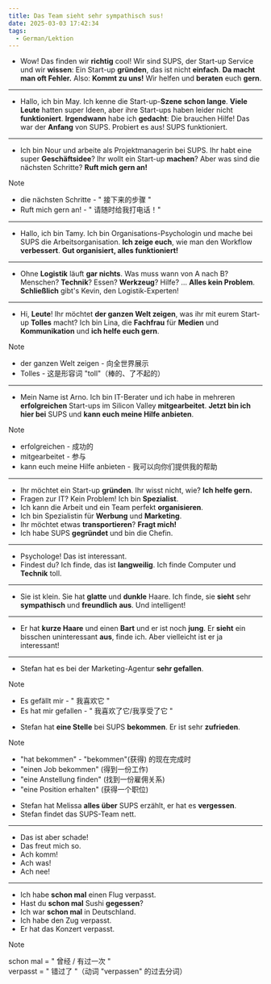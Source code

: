```yaml
---
title: Das Team sieht sehr sympathisch sus!
date: 2025-03-03 17:42:34
tags:
  - German/Lektion
---
```

- Wow! Das finden wir **richtig** cool! Wir sind SUPS, der Start-up Service und wir **wissen**: Ein Start-up **gründen**, das ist nicht **einfach**. **Da macht man oft Fehler.** Also: **Kommt zu uns!** Wir helfen und **beraten** euch **gern**.
---
- Hallo, ich bin May. Ich kenne die Start-up-**Szene** **schon lange**. **Viele Leute** hatten super Ideen, aber ihre Start-ups haben leider nicht **funktioniert**. **Irgendwann** habe ich **gedacht**: Die brauchen Hilfe! Das war der **Anfang** von SUPS. Probiert es aus! SUPS funktioniert.
---
- Ich bin Nour und arbeite als Projektmanagerin bei SUPS. Ihr habt eine super **Geschäftsidee**? Ihr wollt ein Start-up **machen**? Aber was sind die nächsten Schritte? **Ruft mich gern an!**

> [!NOTE]
>
> - die nächsten Schritte - " 接下来的步骤 "
> - Ruft mich gern an! - " 请随时给我打电话！"

---
- Hallo, ich bin Tamy. Ich bin Organisations-Psychologin und mache bei SUPS die Arbeitsorganisation. **Ich zeige euch**, wie man den Workflow **verbessert**. **Gut organisiert, alles funktioniert!**
---
- Ohne **Logistik** läuft **gar nichts**. Was muss wann von A nach B? Menschen? **Technik**? Essen? **Werkzeug**? Hilfe? … **Alles kein Problem**. **Schließlich** gibt's Kevin, den Logistik-Experten!
---
- Hi, **Leute**! Ihr möchtet **der ganzen Welt zeigen**, was ihr mit eurem Start-up **Tolles** macht? Ich bin Lina, die **Fachfrau** für **Medien** und **Kommunikation** und **ich helfe euch gern**.

> [!NOTE]
>
> - der ganzen Welt zeigen - 向全世界展示
> - Tolles - 这是形容词 "toll"（棒的、了不起的）

---
- Mein Name ist Arno. Ich bin IT-Berater und ich habe in mehreren **erfolgreichen** Start-ups im Silicon Valley **mitgearbeitet**. **Jetzt bin ich hier bei** SUPS und **kann euch meine Hilfe anbieten**.

> [!NOTE]
>
> - erfolgreichen - 成功的
> - mitgearbeitet - 参与
> - kann euch meine Hilfe anbieten - 我可以向你们提供我的帮助

---

- Ihr möchtet ein Start-up **gründen**. Ihr wisst nicht, wie? **Ich helfe gern.**
- Fragen zur IT? Kein Problem! Ich bin **Spezialist**.
- Ich kann die Arbeit und ein Team perfekt **organisieren**.
- Ich bin Spezialistin für **Werbung** und **Marketing**.
- Ihr möchtet etwas **transportieren**? **Fragt mich!**
- Ich habe SUPS **gegründet** und bin die Chefin.
---
- Psychologe! Das ist interessant.
- Findest du? Ich finde, das ist **langweilig**. Ich finde Computer und **Technik** toll.
---
- Sie ist klein. Sie hat **glatte** und **dunkle** Haare. Ich finde, sie **sieht** sehr **sympathisch** und **freundlich** **aus**. Und intelligent!
---
- Er hat **kurze Haare** und einen **Bart** und er ist noch **jung**. Er **sieht** ein bisschen uninteressant **aus**, finde ich. Aber vielleicht ist er ja interessant!
---
- Stefan hat es bei der Marketing-Agentur **sehr gefallen**.

> [!NOTE]
>
> - Es gefällt mir - " 我喜欢它 "
> - Es hat mir gefallen - " 我喜欢了它/我享受了它 "

- Stefan hat **eine Stelle** bei SUPS **bekommen**. Er ist sehr **zufrieden**.

> [!NOTE]
>
> - "hat bekommen" - "bekommen"(获得) 的现在完成时
> - "einen Job bekommen" (得到一份工作)
> - "eine Anstellung finden" (找到一份雇佣关系)
> - "eine Position erhalten" (获得一个职位)

- Stefan hat Melissa **alles über** SUPS erzählt, er hat es **vergessen**.
- Stefan findet das SUPS-Team nett.
---
- Das ist aber schade!
- Das freut mich so.
- Ach komm!
- Ach was!
- Ach nee!
---
- Ich habe **schon mal** einen Flug verpasst.
- Hast du **schon mal** Sushi **gegessen**?
- Ich war **schon mal** in Deutschland.
- Ich habe den Zug verpasst.
- Er hat das Konzert verpasst.

> [!NOTE]
>
> schon mal = " 曾经 / 有过一次 "  
> verpasst = " 错过了 "（动词 "verpassen" 的过去分词）
